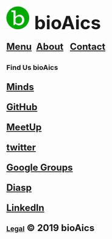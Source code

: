 # <a href="https://bioaics.github.io"><img width="60px" src="/bioAics.svg" /></a> &nbsp;<strong><font size="7">bioAics</font></strong>
<strong><font size="5"><a href="https://bioaics.github.io/menu">Menu</a></font></strong>&nbsp;&nbsp;&nbsp;<strong><font size="5"><a href="https://bioaics.github.io/about">About</a>&nbsp;&nbsp;&nbsp;<strong><font size="5"><a href="https://bioaics.github.io/contact">Contact</a></font></strong>
<p><strong><font size="4">Find Us bioAics</font></strong></p>
<p><strong><a href="https://minds.com/bioaics">Minds</a></strong></p>
<p><strong><a href="https://github.com/bioaics">GitHub</a></strong></p>
<p><strong><a href="https://meetup.com/members/289362836">MeetUp</a></strong></p>
<p><strong><a href="https://twitter.com/bioAics/">twitter</a></strong></p>
<p><strong><a href="https://groups.google.com/forum/#!forum/bioaics">Google Groups</a></strong></p>
<p><strong><a href="https://diasp.org/people/5e46a9b0b06901373a47047d7b62795e">Diasp</a></strong></p>
<p><strong><a href="https://www.linkedin.com/in/ben-adam/">LinkedIn</a>

<strong><font size="4"><a href="https://bioaics.github.io/legal">Legal</a></font></strong> © 2019 bioAics
